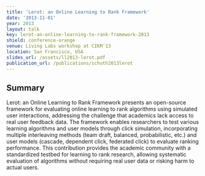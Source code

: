 ```yaml
---
title: 'Lerot: an Online Learning to Rank Framework'
date: '2013-11-01'
year: 2013
layout: talk
key: lerot-an-online-learning-to-rank-framework-2013
shield: conference-orange
venue: Living Labs workshop at CIKM'13
location: San Francisco, USA
slides_url: /assets/ll2013-lerot.pdf
publication_url: /publications/schuth2013lerot
---
```


## Summary

Lerot: an Online Learning to Rank Framework presents an open-source framework for evaluating online learning to rank algorithms using simulated user interactions, addressing the challenge that academics lack access to real user feedback data. The framework enables researchers to test various learning algorithms and user models through click simulation, incorporating multiple interleaving methods (team draft, balanced, probabilistic, etc.) and user models (cascade, dependent click, federated click) to evaluate ranking performance. This contribution provides the academic community with a standardized testbed for learning to rank research, allowing systematic evaluation of algorithms without requiring real user data or risking harm to actual users.

